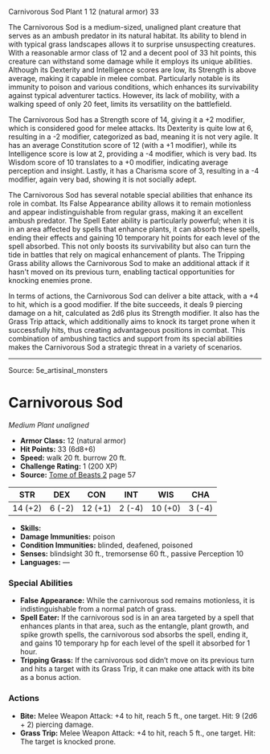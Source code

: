<MonsterName/>Carnivorous Sod</MonsterName>
<CreatureType/>Plant</CreatureType>
<CR/>1</CR>
<AC/>12 (natural armor)</AC>
<HP/>33</HP>
<summary>The Carnivorous Sod is a medium-sized, unaligned plant creature that serves as an ambush predator in its natural habitat. Its ability to blend in with typical grass landscapes allows it to surprise unsuspecting creatures. With a reasonable armor class of 12 and a decent pool of 33 hit points, this creature can withstand some damage while it employs its unique abilities. Although its Dexterity and Intelligence scores are low, its Strength is above average, making it capable in melee combat. Particularly notable is its immunity to poison and various conditions, which enhances its survivability against typical adventurer tactics. However, its lack of mobility, with a walking speed of only 20 feet, limits its versatility on the battlefield. </summary>

<detail>

The Carnivorous Sod has a Strength score of 14, giving it a +2 modifier, which is considered good for melee attacks. Its Dexterity is quite low at 6, resulting in a -2 modifier, categorized as bad, meaning it is not very agile. It has an average Constitution score of 12 (with a +1 modifier), while its Intelligence score is low at 2, providing a -4 modifier, which is very bad. Its Wisdom score of 10 translates to a +0 modifier, indicating average perception and insight. Lastly, it has a Charisma score of 3, resulting in a -4 modifier, again very bad, showing it is not socially adept.

The Carnivorous Sod has several notable special abilities that enhance its role in combat. Its False Appearance ability allows it to remain motionless and appear indistinguishable from regular grass, making it an excellent ambush predator. The Spell Eater ability is particularly powerful; when it is in an area affected by spells that enhance plants, it can absorb these spells, ending their effects and gaining 10 temporary hit points for each level of the spell absorbed. This not only boosts its survivability but also can turn the tide in battles that rely on magical enhancement of plants. The Tripping Grass ability allows the Carnivorous Sod to make an additional attack if it hasn't moved on its previous turn, enabling tactical opportunities for knocking enemies prone.

In terms of actions, the Carnivorous Sod can deliver a bite attack, with a +4 to hit, which is a good modifier. If the bite succeeds, it deals 9 piercing damage on a hit, calculated as 2d6 plus its Strength modifier. It also has the Grass Trip attack, which additionally aims to knock its target prone when it successfully hits, thus creating advantageous positions in combat. This combination of ambushing tactics and support from its special abilities makes the Carnivorous Sod a strategic threat in a variety of scenarios.</detail>



---

Source: 5e_artisinal_monsters

# Carnivorous Sod

*Medium* *Plant* *unaligned*

- **Armor Class:** 12 (natural armor)
- **Hit Points:** 33 (6d8+6)
- **Speed:** walk 20 ft. burrow 20 ft.
- **Challenge Rating:** 1 (200 XP)
- **Source:** [Tome of Beasts 2](https://koboldpress.com/kpstore/product/tome-of-beasts-2-for-5th-edition) page 57

| STR | DEX | CON | INT | WIS | CHA |
| --- | --- | --- | --- | --- | --- |
| 14 (+2) | 6 (-2) | 12 (+1) | 2 (-4) | 10 (+0) | 3 (-4) |

- **Skills:** 
- **Damage Immunities:** poison
- **Condition Immunities:** blinded, deafened, poisoned
- **Senses:** blindsight 30 ft., tremorsense 60 ft., passive Perception 10
- **Languages:** —

### Special Abilities

- **False Appearance:** While the carnivorous sod remains motionless, it is indistinguishable from a normal patch of grass.
- **Spell Eater:** If the carnivorous sod is in an area targeted by a spell that enhances plants in that area, such as the entangle, plant growth, and spike growth spells, the carnivorous sod absorbs the spell, ending it, and gains 10 temporary hp for each level of the spell it absorbed for 1 hour.
- **Tripping Grass:** If the carnivorous sod didn’t move on its previous turn and hits a target with its Grass Trip, it can make one attack with its bite as a bonus action.

### Actions

- **Bite:** Melee Weapon Attack: +4 to hit, reach 5 ft., one target. Hit: 9 (2d6 + 2) piercing damage.
- **Grass Trip:** Melee Weapon Attack: +4 to hit, reach 5 ft., one target. Hit: The target is knocked prone.




